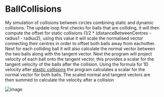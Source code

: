 # BallCollisions
My simulation of collisions between circles combining static and dynamic collisions. The update loop first checks for balls that are colliding, it will then compute the offset for static collisions (1/2 * (distanceBetweenCentres - radius1 - radius2), using this value it will scale the normalised vector connecting their centres in order to offset both balls away from eachother. Next for each colliding ball it will also calculate the normal vector between the two balls along with the tangent vector. Next the program will project velocity of each ball onto the tangent vector, this provides a scalar for the tangent velocity of the balls after the collision. Using the formula for 1D velocity after [elastic collisions](https://en.wikipedia.org/wiki/Elastic_collision) the program calculates a scalar for the normal vector for both balls. The scaled normal and tangent vectors are then summed to calculate the velocity after a collision

![image](https://user-images.githubusercontent.com/63655147/155713889-3ef625ad-9dad-41e7-98fa-4fffc0fea5b4.png)
